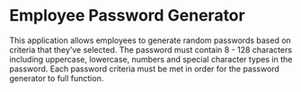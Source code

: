 # Employee Password Generator

This application allows employees to generate random passwords based on criteria that they’ve selected. The password must contain 8 - 128 characters including uppercase, lowercase, numbers and special character types in the password. Each password criteria must be met in order for the password generator to full function. 

